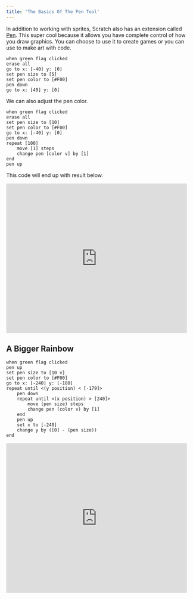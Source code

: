 ```yaml
---
title: 'The Basics Of The Pen Tool'
---
```


In addition to working with sprites, Scratch also has an extension called [Pen](https://en.scratch-wiki.info/wiki/Pen). This super cool because it allows you have complete control of how you draw graphics. You can choose to use it to create games or you can use to make art with code.

```scratch
when green flag clicked
erase all
go to x: [-40] y: [0]
set pen size to [5]
set pen color to [#F00]
pen down
go to x: [40] y: [0]
```

We can also adjust the pen color.

```scratch
when green flag clicked
erase all
set pen size to [10]
set pen color to [#F00]
go to x: [-40] y: [0]
pen down
repeat [100]
	move [1] steps
	change pen [color v] by [1]
end
pen up
```

This code will end up with result below.

<iframe class="mx-auto" title="Rainbow Line" src="https://scratch.mit.edu/projects/882188012/embed" allowtransparency="true" width="485" height="402" frameborder="0" scrolling="no" allowfullscreen></iframe>

## A Bigger Rainbow

```scratch
when green flag clicked
pen up
set pen size to [10 v]
set pen color to [#F00]
go to x: [-240] y: [-180]
repeat until <(y position) < [-179]>
	pen down
	repeat until <(x position) > [240]>
		move (pen size) steps
		change pen (color v) by [1]
	end
	pen up
	set x to [-240]
	change y by ([0] - (pen size))
end
```

<iframe class="mx-auto" title="Rainbow Screen" src="https://scratch.mit.edu/projects/882193436/embed" allowtransparency="true" width="485" height="402" frameborder="0" scrolling="no" allowfullscreen></iframe>
